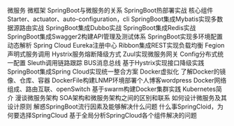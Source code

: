 微服务
微框架
SpringBoot与微服务的关系
SpringBoot热部署实战
核心组件Starter、actuator、auto-configuration，cli
SpringBoot集成Mybatis实现多数据源路由实战
SpringBoot集成Dubbo实战
SpringBoot集成Redis实战
SpringBoot集成Swagger2构建API管理及测试体系
SpringBoot实现多环境配置动态解析
Spring Cloud
Eureka注册中心
Ribbon集成REST实现负载均衡
Fegion声明式服务调用
Hystrix服务熔断降级方式
Zuul实现微服务网关
Config分布式统一配置
Sleuth调用链路跟踪
BUS消息总线
基于Hystrix实现接口降级实践
SpringBoot集成Spring Cloud实现统一整合方案
Docker虚拟化
了解Docker的镜像、仓库、容器
DockerFile构建LNMP环境部署个人博客wordpress
Docker网络组成、路由互联、openSwitch
基于swarm构建Docker集群实践
Kubernetes简介
漫谈微服务架构
SOA架构和微服务架构之间的区别和联系
如何设计微服务及其设计原则
解惑SpringBoot流行因素及能够解决什么问题
什么事SpringCloid，为何要选择SpringCloud
基于全局分析SpringCloud各个组件解决的问题